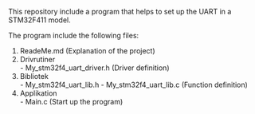 This repository include a program that helps to set up the UART in a STM32F411 model.

The program include the following files:
  1. ReadeMe.md   (Explanation of the project)
  2. Drivrutiner  
    - My_stm32f4_uart_driver.h  (Driver definition)
  3. Bibliotek   
    - My_stm32f4_uart_lib.h 
    - My_stm32f4_uart_lib.c   (Function definition)
  4. Applikation  
    - Main.c  (Start up the program)


